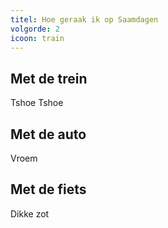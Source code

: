 ```yaml
---
titel: Hoe geraak ik op Saamdagen
volgorde: 2
icoon: train
---
```


## Met de trein

Tshoe Tshoe

## Met de auto

Vroem

## Met de fiets

Dikke zot
